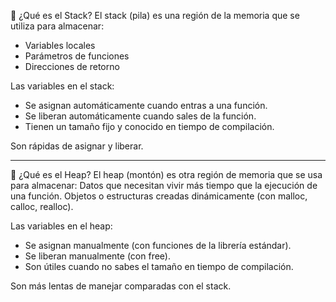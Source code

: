 🧠 ¿Qué es el Stack?
El stack (pila) es una región de la memoria que se utiliza para almacenar:

- Variables locales
- Parámetros de funciones
- Direcciones de retorno

Las variables en el stack:

- Se asignan automáticamente cuando entras a una función.
- Se liberan automáticamente cuando sales de la función.
- Tienen un tamaño fijo y conocido en tiempo de compilación.

Son rápidas de asignar y liberar.

________________________________________________________________________________________

🧱 ¿Qué es el Heap?
El heap (montón) es otra región de memoria que se usa para almacenar:
Datos que necesitan vivir más tiempo que la ejecución de una función.
Objetos o estructuras creadas dinámicamente (con malloc, calloc, realloc).

Las variables en el heap:
- Se asignan manualmente (con funciones de la librería estándar).
- Se liberan manualmente (con free).
- Son útiles cuando no sabes el tamaño en tiempo de compilación.

Son más lentas de manejar comparadas con el stack.